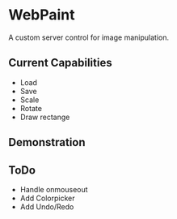 # WebPaint

A custom server control for image manipulation.

## Current Capabilities

- Load
- Save
- Scale
- Rotate
- Draw rectange

## Demonstration

## ToDo

- Handle onmouseout
- Add Colorpicker
- Add Undo/Redo

